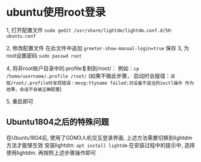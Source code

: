 # ubuntu使用root登录
1, 打开配置文件
`sudo gedit /usr/share/lightdm/lightdm.conf.d/50-ubuntu.conf`

2, 修改配置文件
在此文件中追加
`greeter-show-manual-login=true`
保存
3, 为root设置密码
`sudo passwd root`

4, 将非root账户目录中的.profile复制到/root/：
例如：`cp /home/username/.profile /root/`
(如果不做此步骤， 启动时会报错：`读取/root/.profile时发现错误：mesg:ttyname failed:对设备不适当的ioctl操作 作为结果，会话不会被正确配置`)

5, 重启即可

## Ubuntu1804之后的特殊问题
在Ubuntu1804后, 使用了GDM3人机交互登录界面, 上述方法需要切换到lightdm方法才能够生效
安装lightdm:
`apt install lightdm`
在安装过程中的提示中, 选择使用lightdm. 再按照上述步骤操作即可

